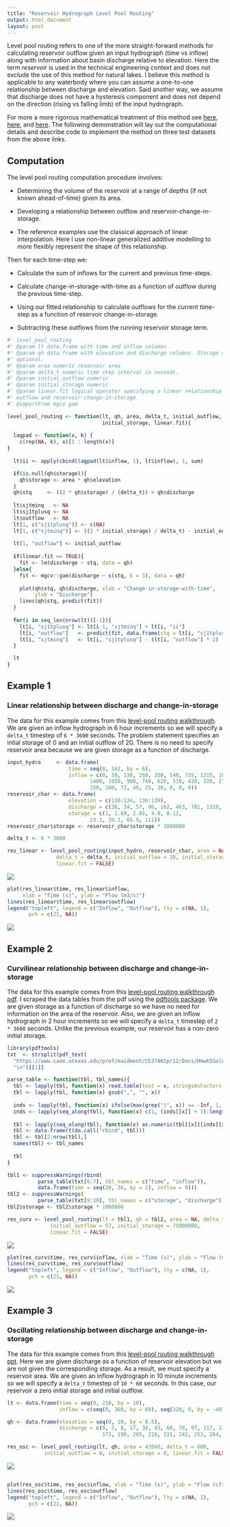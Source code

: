 ```yaml
---
title: "Reservoir Hydrograph Level Pool Routing"
output: html_document
layout: post
---
```


Level pool routing refers to one of the more straight-forward methods for calculating reservoir outflow given an input hydrograph (time vs inflow) along with information about basin discharge relative to elevation. Here the term *reservoir* is used in the technical engineering context and does not exclude the use of this method for natural lakes. I believe this method is applicable to any waterbody where you can assume a one-to-one relationship between discharge and elevation. Said another way, we assume that discharge does not have a hysteresis component and does not depend on the direction (rising vs falling limb) of the input hydrograph.

For more a more rigorous mathematical treatment of this method see [here](http://www.engr.colostate.edu/~ramirez/ce_old/classes/cive322-Ramirez/CE322_Web/Example_LevelPoolRouting.htm), [here](https://www.caee.utexas.edu/prof/maidment/CE374KSpr12/Docs/Hmwk5Soln.pdf), and [here](https://www.caee.utexas.edu/prof/maidment/CE374KSpr13/Visual/HydrologicRouting.pptx). The following demonstration will lay out the computational details and describe code to implement the method on three test datasets from the above links.

Computation
-----------

The level pool routing computation procedure involves:

-   Determining the volume of the reservoir at a range of depths (if not known ahead-of-time) given its area.

-   Developing a relationship between outflow and reservoir-change-in-storage.
-   The reference examples use the classical approach of linear interpolation. Here I use non-linear generalized additive modelling to more flexibly represent the shape of this relationship.

Then for each time-step we:

-   Calculate the sum of inflows for the current and previous time-steps.

-   Calculate change-in-storage-with-time as a function of outflow during the previous time-step.

-   Using our fitted relationship to calculate outflows for the current time-step as a function of reservoir change-in-storage.

-   Subtracting these outflows from the running reservoir storage term.

``` r
#' level_pool_routing
#' @param lt data.frame with time and inflow columns
#' @param qh data.frame with elevation and discharge columns. Storage column
#' optional.
#' @param area numeric reservoir area
#' @param delta_t numeric time step interval in seconds.
#' @param initial_outflow numeric
#' @param initial_storage numeric
#' @param linear.fit logical operator specifying a linear relationship between
#' outflow and reservoir-change-in-storage
#' @importFrom mgcv gam

level_pool_routing <- function(lt, qh, area, delta_t, initial_outflow,
                               initial_storage, linear.fit){
  
  lagpad <- function(x, k) {
    c(rep(NA, k), x)[1 : length(x)] 
}
  
  lt$ii <- apply(cbind(lagpad(lt$inflow, 1), lt$inflow), 1, sum)

  if(is.null(qh$storage)){
    qh$storage <- area * qh$elevation
  }
  qh$stq     <- ((2 * qh$storage) / (delta_t)) + qh$discharge
  
  lt$sjtminq   <- NA
  lt$sj1tplusq <- NA
  lt$outflow   <- NA
  lt[1, c("sj1tplusq")] <- c(NA)
  lt[1, c("sjtminq")] <- ((2 * initial_storage) / delta_t) - initial_outflow
  
  lt[1, "outflow"] <- initial_outflow
  
  if(linear.fit == TRUE){
    fit <- lm(discharge ~ stq, data = qh)
  }else{
    fit <- mgcv::gam(discharge ~ s(stq, k = 3), data = qh)
    
    plot(qh$stq, qh$discharge, xlab = "Change-in-storage-with-time",
         ylab = "Discharge")
    lines(qh$stq, predict(fit))
  }
  
  for(i in seq_len(nrow(lt))[-1]){
    lt[i, "sj1tplusq"] <- lt[i-1, "sjtminq"] + lt[i, "ii"]
    lt[i, "outflow"]   <- predict(fit, data.frame(stq = lt[i, "sj1tplusq"]))
    lt[i, "sjtminq"]   <- lt[i, "sj1tplusq"] - (lt[i, "outflow"] * 2)
  }

  lt
}
```

Example 1
---------

### Linear relationship between discharge and change-in-storage

The data for this example comes from this [level-pool routing walkthrough](http://www.engr.colostate.edu/~ramirez/ce_old/classes/cive322-Ramirez/CE322_Web/Example_LevelPoolRouting.htm). We are given an inflow hydrograph in 6 hour increments so we will specify a `delta_t` timestep of `6 * 3600` seconds. The problem statement specifies an intial storage of 0 and an initial outflow of 20. There is no need to specify reservoir area because we are given storage as a function of discharge.

``` r
input_hydro     <- data.frame(
                    time = seq(0, 162, by = 6),
                    inflow = c(0, 50, 130, 250, 350, 540, 735, 1215, 1800,
                           1400, 1050, 900, 740, 620, 510, 420, 320, 270, 200,
                           150, 100, 72, 45, 25, 10, 0, 0, 0))
reservoir_char <- data.frame(
                    elevation = c(130:134, 136:139),
                    discharge = c(20, 34, 57, 96, 162, 463, 781, 1318, 2226),
                    storage = c(1, 1.69, 2.85, 4.8, 8.12,
                           23.1, 39.1, 65.9, 111))
reservoir_char$storage <- reservoir_char$storage * 1000000
```

``` r
delta_t <- 6 * 3600

res_linear <- level_pool_routing(input_hydro, reservoir_char, area = NA,
                delta_t = delta_t, initial_outflow = 20, initial_storage = 0,
                linear.fit = FALSE)
```

![](../public/images/linear%20outflow-storage%20calculation-1.png)

``` r
plot(res_linear$time, res_linear$inflow,
     xlab = "Time (s)", ylab = "Flow (m3/s)")
lines(res_linear$time, res_linear$outflow)
legend("topleft", legend = c("Inflow", "Outflow"), lty = c(NA, 1),
       pch = c(21, NA))
```

![](../public/images/linear%20outflow-storage%20final%20plotting-1.png)

Example 2
---------

### Curvilinear relationship between discharge and change-in-storage

The data for this example comes from this [level-pool routing walkthrough pdf](https://www.caee.utexas.edu/prof/maidment/CE374KSpr12/Docs/Hmwk5Soln.pdf). I scraped the data tables from the pdf using the [pdftools package](https://github.com/ropensci/pdftools). We are given storage as a function of discharge so we have no need for information on the area of the reservoir. Also, we are given an inflow hydrograph in 2 hour increments so we will specify a `delta_t` timestep of `2 * 3600` seconds. Unlike the previous example, our reservoir has a non-zero initial storage.

``` r
library(pdftools)
txt  <- strsplit(pdf_text(
  "https://www.caee.utexas.edu/prof/maidment/CE374KSpr12/Docs/Hmwk5Soln.pdf"),
  "\n")[[1]]

parse_table <- function(tbl, tbl_names){
  tbl <- lapply(tbl, function(x) read.table(text = x, stringsAsFactors = FALSE))
  tbl <- lapply(tbl, function(x) gsub(",", "", x))
  
  inds <- lapply(tbl, function(x) ifelse(max(grep(")", x)) == -Inf, 1, max(grep(")", x))))
  inds <- lapply(seq_along(tbl), function(x) c(1, (inds[[x]] + 1):length(tbl[[x]])))
  
  tbl <- lapply(seq_along(tbl), function(x) as.numeric(tbl[[x]][inds[[x]]]))
  tbl <- data.frame(t(do.call("rbind", tbl)))
  tbl <- tbl[2:nrow(tbl),]
  names(tbl) <- tbl_names
  
  tbl
}

tbl1 <- suppressWarnings(rbind(
          parse_table(txt[6:7], tbl_names = c("time", "inflow")),
          data.frame(time = seq(20, 36, by = 2), inflow = 0)))
tbl2 <- suppressWarnings(
          parse_table(txt[9:10], tbl_names = c("storage", "discharge")))
tbl2$storage <- tbl2$storage * 1000000
```

``` r
res_curv <- level_pool_routing(lt = tbl1, qh = tbl2, area = NA, delta_t = 7200,
              initial_outflow = 57, initial_storage = 75000000,
              linear.fit = FALSE)
```

![](../public/images/curvilinear%20routing-1.png)

``` r
plot(res_curv$time, res_curv$inflow, xlab = "Time (s)", ylab = "Flow (m3/s)")
lines(res_curv$time, res_curv$outflow)
legend("topleft", legend = c("Inflow", "Outflow"), lty = c(NA, 1),
       pch = c(21, NA))
```

![](../public/images/curvilinear%20plotting-1.png)

Example 3
---------

### Oscillating relationship between discharge and change-in-storage

The data for this example comes from this [level-pool routing walkthrough ppt](https://www.caee.utexas.edu/prof/maidment/CE374KSpr13/Visual/HydrologicRouting.pptx). Here we are given discharge as a function of reservoir elevation but we are not given the corresponding storage. As a result, we must specify a reservoir area. We are given an inflow hydrograph in 10 minute increments so we will specify a `delta_t` timestep of `10 * 60` seconds. In this case, our reservoir a zero initial storage and initial outflow.

``` r
lt <- data.frame(time = seq(0, 210, by = 10),
                 inflow = c(seq(0, 360, by = 60), seq(320, 0, by = -40), rep(0, 6)))

qh <- data.frame(elevation = seq(0, 10, by = 0.5),
                 discharge = c(0, 3, 8, 17, 30, 43, 60, 78, 97, 117, 137, 156,
                               173, 190, 205, 218, 231, 242, 253, 264, 275))
```

``` r
res_osc <- level_pool_routing(lt, qh, area = 43560, delta_t = 600,
            initial_outflow = 0, initial_storage = 0, linear.fit = FALSE)
```

![](../public/images/osc%20plotting-1.png)

``` r

plot(res_osc$time, res_osc$inflow, xlab = "Time (s)", ylab = "Flow (cfs)")
lines(res_osc$time, res_osc$outflow)
legend("topleft", legend = c("Inflow", "Outflow"), lty = c(NA, 1),
       pch = c(21, NA))
```

![](../public/images/osc%20plotting-2.png)
